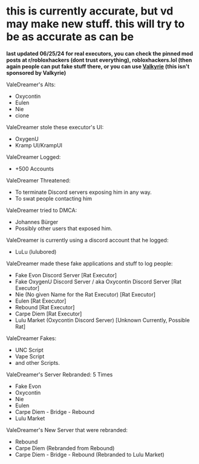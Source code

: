# this is currently accurate, but vd may make new stuff. this will try to be as accurate as can be
**last updated 06/25/24**
**for real executors, you can check the pinned mod posts at r/robloxhackers (dont trust everything), robloxhackers.lol (then again people can put fake stuff there, or you can use [Valkyrie](https://discord.gg/Vpc5ErnHBC) (this isn't sponsored by Valkyrie)**

ValeDreamer's Alts:
- Oxycontin 
- Eulen
- Nie
- cione

ValeDreamer stole these executor's UI:
- OxygenU
- Kramp UI/KrampUI

ValeDreamer Logged:
- +500 Accounts

ValeDreamer Threatened:
- To terminate Discord servers exposing him in any way.
- To swat people contacting him
  
ValeDreamer tried to DMCA:
- Johannes Bürger
- Possibly other users that exposed him.

ValeDreamer is currently using a discord account that he logged:
- LuLu (lulubored)

ValeDreamer made these fake applications and stuff to log people:
- Fake Evon Discord Server [Rat Executor]
- Fake OxygenU Discord Server / aka Oxycontin Discord Server [Rat Executor]
- Nie (No given Name for the Rat Executor) [Rat Executor]
- Eulen [Rat Executor]
- Rebound [Rat Executor]
- Carpe Diem [Rat Executor]
- Lulu Market (Oxycontin Discord Server) [Unknown Currently, Possible Rat]

ValeDreamer Fakes:
- UNC Script
- Vape Script
- and other Scripts.

ValeDreamer's Server Rebranded: 5 Times
- Fake Evon
- Oxycontin
- Nie
- Eulen
- Carpe Diem - Bridge - Rebound
- Lulu Market

ValeDreamer's New Server that were rebranded:
- Rebound
- Carpe Diem (Rebranded from Rebound)
- Carpe Diem - Bridge - Rebound (Rebranded to Lulu Market)
